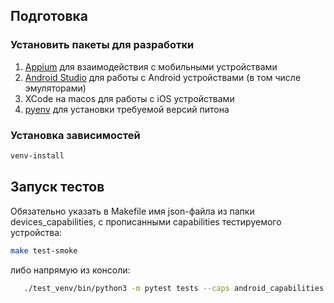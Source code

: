 ## Подготовка
### Установить пакеты для разработки

1. [Appium](https://appium.io/docs/en/2.2/quickstart/install/) для взаимодействия с мобильными устройствами
2. [Android Studio](https://developer.android.com/studio) для работы с Android устройствами (в том числе эмуляторами)
3. XCode на macos для работы с iOS устройствами
4. [pyenv](https://github.com/pyenv/pyenv) для установки требуемой версий питона

### Установка зависимостей
   ``` bash
   venv-install
   ```

## Запуск тестов
Обязательно указать в Makefile имя json-файла из папки devices_capabilities, с прописанными capabilities тестируемого устройства:
   ``` bash
   make test-smoke
   ```
либо напрямую из консоли:
``` bash
   ./test_venv/bin/python3 -m pytest tests --caps android_capabilities
   ```
